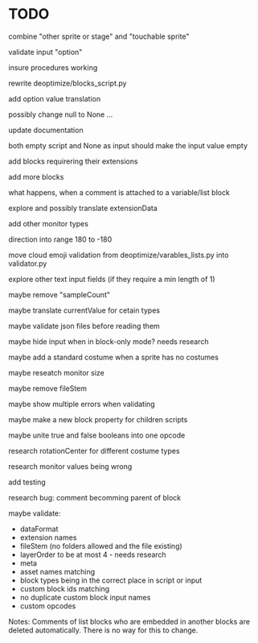 # TODO

combine "other sprite or stage" and "touchable sprite"

validate input "option"

insure procedures working

rewrite deoptimize/blocks_script.py

add option value translation

possibly change null to None ...

update documentation

both empty script and None as input should make the input value empty

add blocks requirering their extensions

add more blocks

what happens, when a comment is attached to a variable/list block

explore and possibly translate extensionData

add other monitor types

direction into range 180 to -180

move cloud emoji validation from deoptimize/varables_lists.py into validator.py

explore other text input fields (if they require a min length of 1)

maybe remove "sampleCount"

maybe translate currentValue for cetain types

maybe validate json files before reading them

maybe hide input when in block-only mode? needs research

maybe add a standard costume when a sprite has no costumes

maybe reseatch monitor size

maybe remove fileStem

maybe show multiple errors when validating

maybe make a new block property for children scripts

maybe unite true and false booleans into one opcode

research rotationCenter for different costume types

research monitor values being wrong

add testing

research bug: comment becomming parent of block

maybe validate:
- dataFormat
- extension names
- fileStem (no folders allowed and the file existing)
- layerOrder to be at most 4 - needs research 
- meta
- asset names matching
- block types being in the correct place in script or input
- custom block ids matching
- no duplicate custom block input names
- custom opcodes

Notes:
    Comments of list blocks who are embedded in another blocks are deleted automatically. There is no way for this to change.
